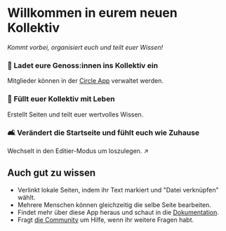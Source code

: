 # Willkommen in eurem neuen Kollektiv

*Kommt vorbei, organisiert euch und teilt euer Wissen!*


### 🐾 Ladet eure Genoss:innen ins Kollektiv ein

Mitglieder können in der [Circle App](/index.php/apps/circles/) verwaltet werden.

### 🌱 Füllt euer Kollektiv mit Leben

Erstellt Seiten und teilt euer wertvolles Wissen.

### 🛋️ Verändert die Startseite und fühlt euch wie Zuhause

Wechselt in den Editier-Modus um loszulegen. ↗️


## Auch gut zu wissen

* Verlinkt lokale Seiten, indem ihr Text markiert und "Datei verknüpfen" wählt.
* Mehrere Menschen können gleichzeitig die selbe Seite bearbeiten.
* Findet mehr über diese App heraus und schaut in die [Dokumentation](https://collectivecloud.gitlab.io/collectives/).
* Fragt [die Community](https://help.nextcloud.com/c/apps/collectives/174) um Hilfe, wenn ihr weitere Fragen habt.
